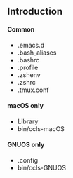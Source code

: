 ## Introduction
#### Common
- .emacs.d
- .bash_aliases
- .bashrc
- .profile
- .zshenv
- .zshrc
- .tmux.conf
#### macOS only
- Library
- bin/ccls-macOS
#### GNUOS only
- .config
- bin/ccls-GNUOS
